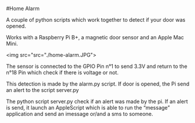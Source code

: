 #Home Alarm

A couple of python scripts which work together to detect if your door was opened.

Works with a Raspberry Pi B+, a magnetic door sensor and an Apple Mac Mini.

<img src="src="./home-alarm.JPG">

The sensor is connected to the GPIO Pin n°1 to send 3.3V and return to the n°18 Pin which check if there is voltage or not.

This detection is made by the alarm.py script.
If door is opened, the Pi send an alert to the script server.py

The python script server.py check if an alert was made by the pi.
If an alert is send, it launch an AppleScript which is able to run the “message” application and send an imessage or/and a sms to someone.

